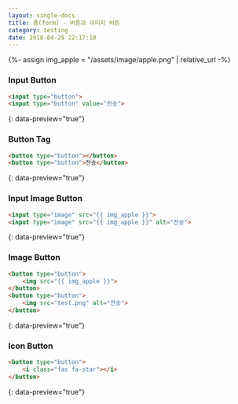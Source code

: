 ```yaml
---
layout: single-docs
title: 폼(form) - 버튼과 이미지 버튼
category: testing
date: 2018-04-29 22:17:10
---
```


{%- assign img_apple = "/assets/image/apple.png" | relative_url -%}

### Input Button

```html
<input type="button">
<input type="button" value="전송">
```
{: data-preview="true"}

### Button Tag

```html
<button type="button"></button>
<button type="button">전송</button>
```
{: data-preview="true"}

### Input Image Button

```html
<input type="image" src="{{ img_apple }}">
<input type="image" src="{{ img_apple }}" alt="전송">
```
{: data-preview="true"}

### Image Button

```html
<button type="button">
	<img src="{{ img_apple }}">
</button>
<button type="button">
	<img src="test.png" alt="전송">
</button>
```
{: data-preview="true"}

### Icon Button

```html
<button type="button">
	<i class="fas fa-star"></i>
</button>
```
{: data-preview="true"}
